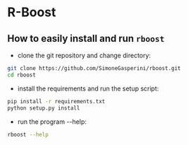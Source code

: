 # R-Boost

## How to easily install and run `rboost`


- clone the git repository and change directory:

```bash
git clone https://github.com/SimoneGasperini/rboost.git
cd rboost
```


- install the requirements and run the setup script:
```bash
pip install -r requirements.txt
python setup.py install
```


- run the program --help:
```bash
rboost --help
```
